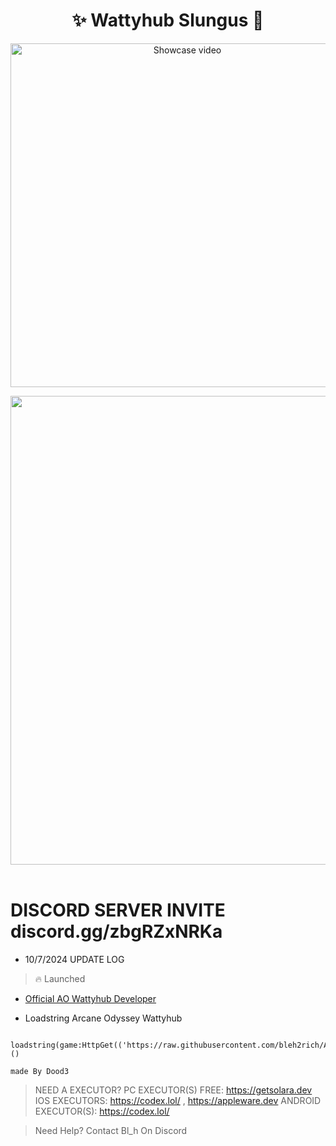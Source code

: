 <h1 align="center">✨ Wattyhub Slungus 🎉</h1> 
<p align="center">
    <a href="https://www.youtube.com/watch?v=Jhee6bHUsdg" target="_blank">
        <img src="https://i.imgur.com/HvYspv5_d.webp?maxwidth=760&fidelity=grand" width="550" alt="Showcase video" title="Showcase video">
    </a>
</p>
<p align= "center"> <kbd> <img  src="https://i.imgur.com/Gi6SKs4_d.webp?maxwidth=760&fidelity=grand"width="750"> </kbd><br><br>

# DISCORD SERVER INVITE discord.gg/zbgRZxNRKa
    

- 10/7/2024 UPDATE LOG
  
> 🔥 Launched

- <a href="https://www.youtube.com/@PrestigedDev">Official AO Wattyhub Developer</a>

- Loadstring Arcane Odyssey Wattyhub
```
 loadstring(game:HttpGet(('https://raw.githubusercontent.com/bleh2rich/Arcane/refs/heads/main/ArcaneWattyhub.lua'),true))()
```


``` made By Dood3 ```

> NEED A EXECUTOR?
> PC EXECUTOR(S) FREE: https://getsolara.dev
> IOS EXECUTORS: https://codex.lol/ , https://appleware.dev
> ANDROID EXECUTOR(S): https://codex.lol/

> Need Help? Contact Bl_h On Discord

